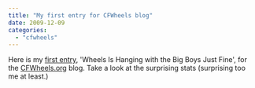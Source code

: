 ```yaml
---
title: "My first entry for CFWheels blog"
date: 2009-12-09
categories: 
  - "cfwheels"
---
```


Here is my [first entry](http://cfwheels.org/blog/index.cfm/2009/12/9/Wheels-Is-Hanging-with-the-Big-Boys), 'Wheels Is Hanging with the Big Boys Just Fine', for the [CFWheels.org](/CFWheels.org) blog. Take a look at the surprising stats (surprising too me at least.)
